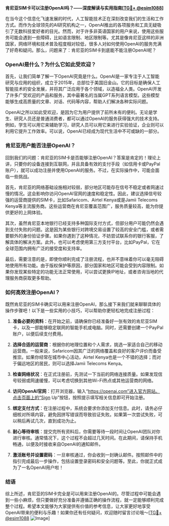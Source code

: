 **肯尼亚SIM卡可以注册OpenAI吗？——深度解读与实用指南[[TG💪+ @esim1088](https://t.me/s/esim1088)]**

在当今这个信息化飞速发展的时代，人工智能技术正在深刻改变我们的生活和工作方式。而作为全球领先的AI研究机构之一，OpenAI推出的各项服务和工具无疑吸引了无数科技爱好者的目光。然而，对于许多非英语国家的用户来说，使用这些服务可能会遇到一些障碍，比如语言限制、地区限制等。尤其是像肯尼亚这样的非洲国家，网络环境和技术普及程度相对较低，很多人对如何使用OpenAI的服务充满了好奇和疑问。那么，问题来了：肯尼亚的SIM卡到底能不能注册OpenAI呢？

### OpenAI是什么？为什么它如此受欢迎？

首先，让我们简单了解一下OpenAI究竟是什么。OpenAI是一家专注于人工智能研究与应用的组织，成立于2015年，总部位于美国旧金山。它的目标是确保人工智能技术的安全发展，并将其广泛应用于各个领域，以造福全人类。OpenAI开发了许多广受欢迎的产品和服务，其中最著名的当属GPT系列语言模型。这些模型能够生成高质量的文章、对话、代码等内容，帮助人们解决各种实际问题。

OpenAI之所以如此受欢迎，是因为它为用户提供了前所未有的便利。无论是学生、研究人员还是普通消费者，都可以通过OpenAI的服务获得强大的技术支持。例如，学生可以用它来辅助学习，研究人员可以用它来进行实验验证，企业则可以利用它提升工作效率。可以说，OpenAI已经成为现代生活中不可或缺的一部分。

### 肯尼亚用户能否注册OpenAI？

回到我们的问题：肯尼亚的SIM卡是否能够注册OpenAI？答案是肯定的！理论上讲，只要你的设备连接到互联网，并且具备有效的支付手段（如信用卡或PayPal账户），就可以成功注册并使用OpenAI的服务。不过，在实际操作中，可能会面临一些挑战。

首先，肯尼亚的网络基础设施相对较弱，部分地区可能存在信号不稳定或者网速过慢的情况。这会影响你访问OpenAI官网的速度和稳定性。因此，建议选择信号较强的运营商提供的SIM卡，比如Safaricom、Airtel Kenya或是Jamii Telecoms Kenya等主流服务商。这些运营商在肯尼亚覆盖范围广，服务质量较高，能为你提供更好的上网体验。

其次，虽然肯尼亚本地银行已经支持多种国际支付方式，但部分用户可能仍然会遇到支付失败的问题。这是因为某些银行对跨境交易设置了较高的安全门槛，或者需要额外的身份验证步骤。如果你遇到了这种情况，不妨尝试联系你的银行客服，了解具体的解决方案。此外，也可以考虑使用第三方支付平台，比如PayPal，它在全球范围内拥有广泛的接受度和支持率。

最后，需要注意的是，即使你顺利完成了注册流程，也并不意味着你可以毫无阻碍地使用所有功能。由于版权保护等原因，部分国家和地区可能会受到内容限制。如果你发现某些特定的功能无法正常使用，可以尝试更换IP地址，或者咨询当地的代理服务商获取更多帮助。

### 如何高效注册OpenAI？

既然肯尼亚的SIM卡确实可以用来注册OpenAI，那么接下来我们就来聊聊具体的操作步骤吧！以下是一些实用的小技巧，可以帮助你更轻松地完成注册过程：

1. **准备必要的资料**：在开始之前，请确保你已经准备好一张有效的肯尼亚SIM卡，以及一部能够稳定联网的智能手机或电脑。同时，还需要创建一个PayPal账户，以便后续支付费用。

2. **选择合适的运营商**：根据你的地理位置和个人需求，挑选一家适合自己的移动运营商。一般来说，Safaricom因其广泛的网络覆盖和良好的客户评价而备受推崇。如果你经常在城市中心活动，Airtel Kenya也是一个不错的选择；而对于偏远地区的居民，则可以选择Jamii Telecoms Kenya。

3. **检查网络状况**：在正式注册前，先测试一下当前的网络连接质量。如果发现信号较弱或网速缓慢，可以考虑切换到其他Wi-Fi热点或其他运营商的网络。

4. **访问OpenAI官网**：打开浏览器，输入“https://openai.com”进入官方网站。点击页面上的“Sign Up”按钮，按照提示填写相关信息即可开始注册。

5. **绑定支付方式**：在注册过程中，系统会要求你添加支付信息。此时，请务必仔细核对所填内容，避免因拼写错误而导致验证失败。如果第一次尝试失败，可以稍后再试几次，直到成功为止。

6. **耐心等待审核**：提交完所有资料后，你需要等待一段时间让OpenAI团队对你进行审核。通常情况下，这个过程不会超过几天时间。在此期间，请保持手机畅通，以便及时接收来自OpenAI的通知邮件。

7. **激活账号并设置密码**：一旦审核通过，你会收到一封确认邮件。按照邮件中的指引完成最后一步操作，包括设置登录密码和安全问题等。至此，你就正式成为了一名OpenAI用户啦！

### 结语

综上所述，肯尼亚的SIM卡完全是可以用来注册OpenAI的。尽管过程中可能会遇到一些小麻烦，但只要做好充分准备并遵循正确的操作流程，就一定能够顺利完成整个过程。希望本文能够为大家提供有价值的参考信息，让大家更好地享受OpenAI带来的便利与乐趣！如果你还有任何疑问，欢迎随时留言讨论哦～[[TG💪+ @esim1088](https://t.me/s/esim1088) ![Image](https://i.postimg.cc/4NQfJmqS/Snipaste-2025-05-13-00-14-12.png)]